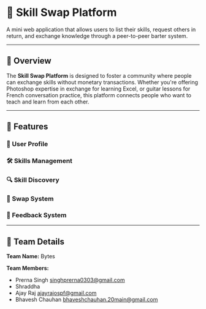 # 🤝 Skill Swap Platform

A mini web application that allows users to list their skills, request others in return, and exchange knowledge through a peer-to-peer barter system.

---

## 📖 Overview

The **Skill Swap Platform** is designed to foster a community where people can exchange skills without monetary transactions. Whether you're offering Photoshop expertise in exchange for learning Excel, or guitar lessons for French conversation practice, this platform connects people who want to teach and learn from each other.

---

## 🚀 Features

### 👤 User Profile
### 🛠️ Skills Management
### 🔍 Skill Discovery
### 🔁 Swap System
### 🌟 Feedback System
---
## 👥 Team Details

**Team Name:** Bytes

**Team Members:**
- Prerna Singh singhprerna0303@gmail.com
- Shraddha  
- Ajay Raj  ajayrajospf@gmail.com
- Bhavesh Chauhan bhaveshchauhan.20main@gmail.com




